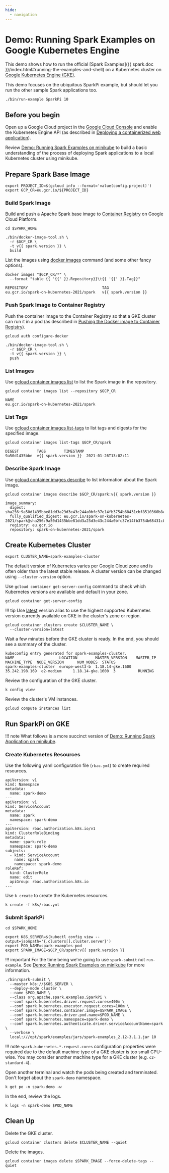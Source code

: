 ```yaml
---
hide:
  - navigation
---
```


# Demo: Running Spark Examples on Google Kubernetes Engine

This demo shows how to run the official [Spark Examples]({{ spark.doc }}/index.html#running-the-examples-and-shell) on a Kubernetes cluster on [Google Kubernetes Engine (GKE)](https://cloud.google.com/kubernetes-engine).

This demo focuses on the ubiquitous SparkPi example, but should let you run the other sample Spark applications too.

```text
./bin/run-example SparkPi 10
```

## Before you begin

Open up a Google Cloud project in the [Google Cloud Console](https://console.cloud.google.com/) and enable the Kubernetes Engine API (as described in [Deploying a containerized web application](https://cloud.google.com/kubernetes-engine/docs/tutorials/hello-app#before-you-begin)).

Review [Demo: Running Spark Examples on minikube](running-spark-application-on-minikube.md) to build a basic understanding of the process of deploying Spark applications to a local Kubernetes cluster using minikube.

## Prepare Spark Base Image

```text
export PROJECT_ID=$(gcloud info --format='value(config.project)')
export GCP_CR=eu.gcr.io/${PROJECT_ID}
```

### Build Spark Image

Build and push a Apache Spark base image to [Container Registry](https://cloud.google.com/container-registry/docs) on Google Cloud Platform.

```text
cd $SPARK_HOME
```

```text
./bin/docker-image-tool.sh \
  -r $GCP_CR \
  -t v{{ spark.version }} \
  build
```

List the images using [docker images](https://docs.docker.com/engine/reference/commandline/images/) command (and some other fancy options).

```text
docker images "$GCP_CR/*" \
  --format "table {{ '{{' }}.Repository}}\t{{ '{{' }}.Tag}}"
```

```text
REPOSITORY                                 TAG
eu.gcr.io/spark-on-kubernetes-2021/spark   v{{ spark.version }}
```

### Push Spark Image to Container Registry

Push the container image to the Container Registry so that a GKE cluster can run it in a pod (as described in [Pushing the Docker image to Container Registry](https://cloud.google.com/kubernetes-engine/docs/tutorials/hello-app#pushing_the_docker_image_to)).

```text
gcloud auth configure-docker
```

```text
./bin/docker-image-tool.sh \
  -r $GCP_CR \
  -t v{{ spark.version }} \
  push
```

### List Images

Use [gcloud container images list](https://cloud.google.com/sdk/gcloud/reference/container/images/list) to list the Spark image in the repository.

```text
gcloud container images list --repository $GCP_CR
```

```text
NAME
eu.gcr.io/spark-on-kubernetes-2021/spark
```

### List Tags

Use [gcloud container images list-tags](https://cloud.google.com/sdk/gcloud/reference/container/images/list-tags) to list tags and digests for the specified image.

```text
gcloud container images list-tags $GCP_CR/spark
```

```text
DIGEST        TAGS        TIMESTAMP
9a50d1435bbe  v{{ spark.version }}  2021-01-26T13:02:11
```

### Describe Spark Image

Use [gcloud container images describe](https://cloud.google.com/sdk/gcloud/reference/container/images/describe) to list information about the Spark image.

```text
gcloud container images describe $GCP_CR/spark:v{{ spark.version }}
```

```text
image_summary:
  digest: sha256:9a50d1435bbe81dd3a23d3e43c244a0bfc37e14fb3754b68431cbf8510360b84
  fully_qualified_digest: eu.gcr.io/spark-on-kubernetes-2021/spark@sha256:9a50d1435bbe81dd3a23d3e43c244a0bfc37e14fb3754b68431cbf8510360b84
  registry: eu.gcr.io
  repository: spark-on-kubernetes-2021/spark
```

## Create Kubernetes Cluster

```text
export CLUSTER_NAME=spark-examples-cluster
```

The default version of Kubernetes varies per Google Cloud zone and is often older than the latest stable release. A cluster version can be changed using `--cluster-version` option.

Use `gcloud container get-server-config` command to check which Kubernetes versions are available and default in your zone.

```text
gcloud container get-server-config
```

!!! tip
    Use [latest](https://cloud.google.com/kubernetes-engine/versioning#specifying_cluster_version) version alias to use the highest supported Kubernetes version currently available on GKE in the cluster's zone or region.

```text
gcloud container clusters create $CLUSTER_NAME \
  --cluster-version=latest
```

Wait a few minutes before the GKE cluster is ready. In the end, you should see a summary of the cluster.

```text
kubeconfig entry generated for spark-examples-cluster.
NAME                    LOCATION        MASTER_VERSION    MASTER_IP       MACHINE_TYPE  NODE_VERSION      NUM_NODES  STATUS
spark-examples-cluster  europe-west3-b  1.18.14-gke.1600  35.242.198.169  e2-medium     1.18.14-gke.1600  3          RUNNING
```

Review the configuration of the GKE cluster.

```text
k config view
```

Review the cluster's VM instances.

```text
gcloud compute instances list
```

## Run SparkPi on GKE

!!! note
    What follows is a more succinct version of [Demo: Running Spark Application on minikube](running-spark-application-on-minikube.md).

### Create Kubernetes Resources

Use the following yaml configuration file (`rbac.yml`) to create required resources.

```text
apiVersion: v1
kind: Namespace
metadata:
  name: spark-demo
---
apiVersion: v1
kind: ServiceAccount
metadata:
  name: spark
  namespace: spark-demo
---
apiVersion: rbac.authorization.k8s.io/v1
kind: ClusterRoleBinding
metadata:
  name: spark-role
  namespace: spark-demo
subjects:
  - kind: ServiceAccount
    name: spark
    namespace: spark-demo
roleRef:
  kind: ClusterRole
  name: edit
  apiGroup: rbac.authorization.k8s.io
---
```

Use `k create` to create the Kubernetes resources.

```text
k create -f k8s/rbac.yml
```

### Submit SparkPi

```text
cd $SPARK_HOME
```

```text
export K8S_SERVER=$(kubectl config view --output=jsonpath='{.clusters[].cluster.server}')
export POD_NAME=spark-examples-pod
export SPARK_IMAGE=$GCP_CR/spark:v{{ spark.version }}
```

!!! important
    For the time being we're going to use `spark-submit` not `run-example`. See [Demo: Running Spark Examples on minikube](running-spark-examples-on-minikube.md#running-sparkpi-on-minikube) for more information.

```text
./bin/spark-submit \
  --master k8s://$K8S_SERVER \
  --deploy-mode cluster \
  --name $POD_NAME \
  --class org.apache.spark.examples.SparkPi \
  --conf spark.kubernetes.driver.request.cores=400m \
  --conf spark.kubernetes.executor.request.cores=100m \
  --conf spark.kubernetes.container.image=$SPARK_IMAGE \
  --conf spark.kubernetes.driver.pod.name=$POD_NAME \
  --conf spark.kubernetes.namespace=spark-demo \
  --conf spark.kubernetes.authenticate.driver.serviceAccountName=spark \
  --verbose \
  local:///opt/spark/examples/jars/spark-examples_2.12-3.1.1.jar 10
```

!!! note
    `spark.kubernetes.*.request.cores` configuration properties were required due to the default machine type of a GKE cluster is too small CPU-wise. You may consider another machine type for a GKE cluster (e.g. `c2-standard-4`).

Open another terminal and watch the pods being created and terminated. Don't forget about the `spark-demo` namespace.

```text
k get po -n spark-demo -w
```

In the end, review the logs.

```text
k logs -n spark-demo $POD_NAME
```

## Clean Up

Delete the GKE cluster.

```text
gcloud container clusters delete $CLUSTER_NAME --quiet
```

Delete the images.

```text
gcloud container images delete $SPARK_IMAGE --force-delete-tags --quiet
```

